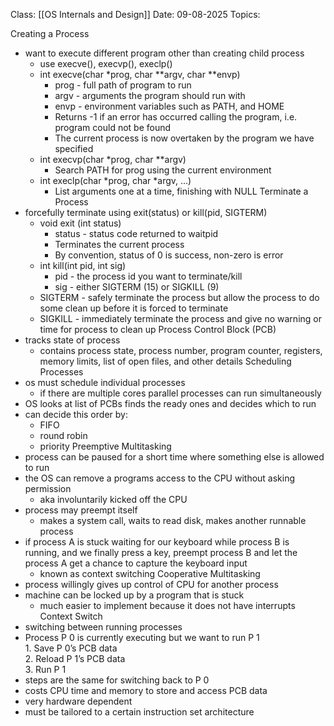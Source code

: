 Class: [[OS Internals and Design]]
Date: 09-08-2025
Topics: 

Creating a Process
 - want to execute different program other than creating child process
	 - use execve(), execvp(), execlp()
	- int execve(char \*prog, char \*\*argv, char \*\*envp)  
		 - prog - full path of program to run  
		 - argv - arguments the program should run with  
		 - envp - environment variables such as PATH, and HOME  
		 - Returns -1 if an error has occurred calling the program, i.e. program could not be found  
		 - The current process is now overtaken by the program we have specified  
	- int execvp(char \*prog, char \*\*argv)  
		- Search PATH for prog using the current environment  
	- int execlp(char \*prog, char \*argv, ...)  
		- List arguments one at a time, finishing with NULL
Terminate a Process
- forcefully terminate using exit(status) or kill(pid, SIGTERM)
	- void exit (int status)  
		- status - status code returned to waitpid  
		- Terminates the current process  
		- By convention, status of 0 is success, non-zero is error  
	- int kill(int pid, int sig)  
		- pid - the process id you want to terminate/kill  
		- sig - either SIGTERM (15) or SIGKILL (9)  
	- SIGTERM - safely terminate the process but allow the process to do some clean up before it is forced to terminate  
	- SIGKILL - immediately terminate the process and give no warning or time for  process to clean up
Process Control Block (PCB)
- tracks state of process 
	- contains process state, process number, program counter, registers, memory limits, list of open files, and other details 
Scheduling Processes 
- os must schedule individual processes 
	- if there are multiple cores parallel processes can run simultaneously
- OS looks at list of PCBs finds the ready ones and decides which to run 
- can decide this order by:
	- FIFO
	- round robin
	- priority 
Preemptive Multitasking 
- process can be paused for a short time where something else is allowed to run 
- the OS can remove a programs access to the CPU without asking permission 
	- aka involuntarily kicked off the CPU 
- process may preempt itself
	- makes a system call, waits to read disk, makes another runnable process 
- if process A is stuck waiting for our keyboard while process B is running, and we finally press a key, preempt process B and let the process A get a chance to capture the keyboard input
	- known as context switching 
Cooperative Multitasking 
- process willingly gives up control of CPU for another process 
- machine can be locked up by a program that is stuck 
	- much easier to implement because it does not have interrupts 
Context Switch
- switching between running processes 
- Process P 0 is currently executing but we want to run P 1  
		1. Save P 0’s PCB data  
		2. Reload P 1’s PCB data  
		3. Run P 1
- steps are the same for switching back to P 0
- costs CPU time and memory to store and access PCB data 
- very hardware dependent 
- must be tailored to a  certain instruction set architecture 